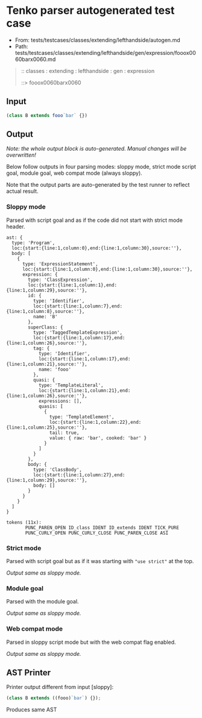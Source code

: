 # Tenko parser autogenerated test case

- From: tests/testcases/classes/extending/lefthandside/autogen.md
- Path: tests/testcases/classes/extending/lefthandside/gen/expression/fooox0060barx0060.md

> :: classes : extending : lefthandside : gen : expression
>
> ::> fooox0060barx0060

## Input


`````js
(class B extends fooo`bar` {})
`````

## Output

_Note: the whole output block is auto-generated. Manual changes will be overwritten!_

Below follow outputs in four parsing modes: sloppy mode, strict mode script goal, module goal, web compat mode (always sloppy).

Note that the output parts are auto-generated by the test runner to reflect actual result.

### Sloppy mode

Parsed with script goal and as if the code did not start with strict mode header.

`````
ast: {
  type: 'Program',
  loc:{start:{line:1,column:0},end:{line:1,column:30},source:''},
  body: [
    {
      type: 'ExpressionStatement',
      loc:{start:{line:1,column:0},end:{line:1,column:30},source:''},
      expression: {
        type: 'ClassExpression',
        loc:{start:{line:1,column:1},end:{line:1,column:29},source:''},
        id: {
          type: 'Identifier',
          loc:{start:{line:1,column:7},end:{line:1,column:8},source:''},
          name: 'B'
        },
        superClass: {
          type: 'TaggedTemplateExpression',
          loc:{start:{line:1,column:17},end:{line:1,column:26},source:''},
          tag: {
            type: 'Identifier',
            loc:{start:{line:1,column:17},end:{line:1,column:21},source:''},
            name: 'fooo'
          },
          quasi: {
            type: 'TemplateLiteral',
            loc:{start:{line:1,column:21},end:{line:1,column:26},source:''},
            expressions: [],
            quasis: [
              {
                type: 'TemplateElement',
                loc:{start:{line:1,column:22},end:{line:1,column:25},source:''},
                tail: true,
                value: { raw: 'bar', cooked: 'bar' }
              }
            ]
          }
        },
        body: {
          type: 'ClassBody',
          loc:{start:{line:1,column:27},end:{line:1,column:29},source:''},
          body: []
        }
      }
    }
  ]
}

tokens (11x):
       PUNC_PAREN_OPEN ID_class IDENT ID_extends IDENT TICK_PURE
       PUNC_CURLY_OPEN PUNC_CURLY_CLOSE PUNC_PAREN_CLOSE ASI
`````

### Strict mode

Parsed with script goal but as if it was starting with `"use strict"` at the top.

_Output same as sloppy mode._

### Module goal

Parsed with the module goal.

_Output same as sloppy mode._

### Web compat mode

Parsed in sloppy script mode but with the web compat flag enabled.

_Output same as sloppy mode._

## AST Printer

Printer output different from input [sloppy]:

````js
(class B extends ((fooo)`bar`) {});
````

Produces same AST
